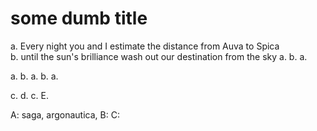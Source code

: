 # some dumb title

a. Every night you and I estimate the distance from Auva to Spica  
b. until the sun's brilliance wash out our destination from the sky
a. 
b.
a.

a.
b.
a.
b.
a.

c.
d.
c.
E.

A: saga, argonautica, 
B:
C:

